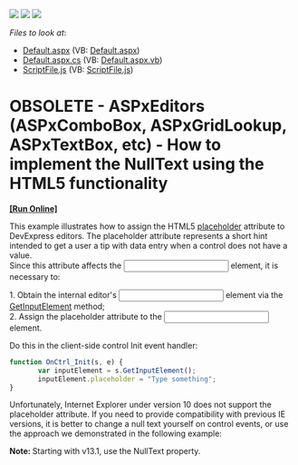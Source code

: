 <!-- default badges list -->
![](https://img.shields.io/endpoint?url=https://codecentral.devexpress.com/api/v1/VersionRange/134059397/13.1.12%2B)
[![](https://img.shields.io/badge/Open_in_DevExpress_Support_Center-FF7200?style=flat-square&logo=DevExpress&logoColor=white)](https://supportcenter.devexpress.com/ticket/details/E4392)
[![](https://img.shields.io/badge/📖_How_to_use_DevExpress_Examples-e9f6fc?style=flat-square)](https://docs.devexpress.com/GeneralInformation/403183)
<!-- default badges end -->
<!-- default file list -->
*Files to look at*:

* [Default.aspx](./CS/Default.aspx) (VB: [Default.aspx](./VB/Default.aspx))
* [Default.aspx.cs](./CS/Default.aspx.cs) (VB: [Default.aspx.vb](./VB/Default.aspx.vb))
* [ScriptFile.js](./CS/ScriptFile.js) (VB: [ScriptFile.js](./VB/ScriptFile.js))
<!-- default file list end -->
# OBSOLETE - ASPxEditors (ASPxComboBox, ASPxGridLookup, ASPxTextBox, etc) - How to implement the NullText using the HTML5 functionality
<!-- run online -->
**[[Run Online]](https://codecentral.devexpress.com/e4392)**
<!-- run online end -->


<p>This example illustrates how to assign the HTML5 <a href="http://dev.w3.org/html5/spec/single-page.html#the-placeholder-attribute"><u>placeholder</u></a> attribute to DevExpress editors. The placeholder attribute represents a short hint intended to get a user a tip with data entry when a control does not have a value.<br />
Since this attribute affects the <input> element, it is necessary to:</p><p>1. Obtain the internal editor's <input> element via the <a href="http://documentation.devexpress.com/#AspNet/DevExpressWebASPxEditorsScriptsASPxClientEdit_GetInputElementtopic"><u>GetInputElement</u></a> method;<br />
2. Assign the placeholder attribute to the <input> element.</p><p>Do this in the client-side control Init event handler:</p>

```js
function OnCtrl_Init(s, e) {
       var inputElement = s.GetInputElement();
       inputElement.placeholder = "Type something";
}


```

<p>Unfortunately, Internet Explorer under version 10 does not support the placeholder attribute. If you need to provide compatibility with previous IE versions, it is better to change a null text yourself on control events, or use the approach we demonstrated in the following example: </p><p><strong>Note: </strong>Starting with v13.1, use the NullText property.</p>

<br/>


